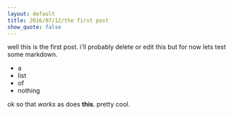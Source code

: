 ```yaml
---
layout: default
title: 2016/07/12/the first post
show_quote: false
---
```


well this is the first post. i'll probably delete or edit this
but for now lets test some markdown.

- a
- list
- of
- nothing

ok so that *works* as does **this**. pretty cool.
